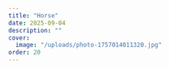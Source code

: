 ```yaml
---
title: "Horse"
date: 2025-09-04
description: ""
cover:
  image: "/uploads/photo-1757014011320.jpg"
order: 20
---
```


